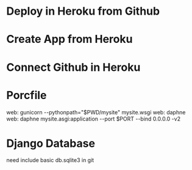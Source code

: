 # Deploy in Heroku from Github

# Create App from Heroku

# Connect Github in Heroku

# Porcfile
web: gunicorn --pythonpath="$PWD/mysite" mysite.wsgi
web: daphne web: daphne mysite.asgi:application --port $PORT --bind 0.0.0.0 -v2

# Django Database
need include basic db.sqlite3 in git
